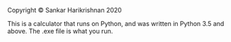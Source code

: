Copyright © Sankar Harikrishnan 2020

This is a calculator that runs on Python, and was written in Python 3.5 and above. The .exe file is what you run.
